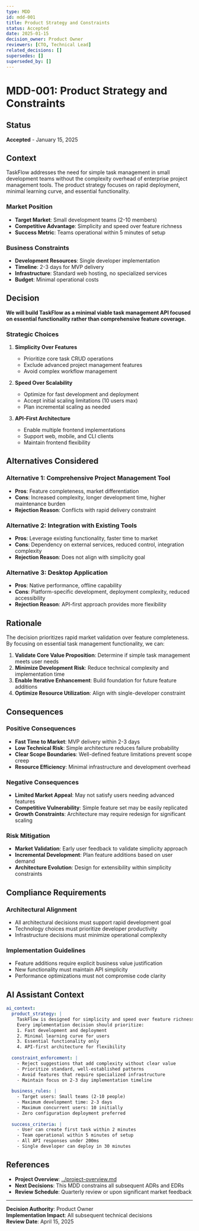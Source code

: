 ```yaml
---
type: MDD
id: mdd-001
title: Product Strategy and Constraints
status: Accepted
date: 2025-01-15
decision_owner: Product Owner
reviewers: [CTO, Technical Lead]
related_decisions: []
supersedes: []
superseded_by: []
---
```


# MDD-001: Product Strategy and Constraints

## Status
**Accepted** - January 15, 2025

## Context

TaskFlow addresses the need for simple task management in small development teams without the complexity overhead of enterprise project management tools. The product strategy focuses on rapid deployment, minimal learning curve, and essential functionality.

### Market Position
- **Target Market**: Small development teams (2-10 members)
- **Competitive Advantage**: Simplicity and speed over feature richness
- **Success Metric**: Teams operational within 5 minutes of setup

### Business Constraints
- **Development Resources**: Single developer implementation
- **Timeline**: 2-3 days for MVP delivery
- **Infrastructure**: Standard web hosting, no specialized services
- **Budget**: Minimal operational costs

## Decision

**We will build TaskFlow as a minimal viable task management API focused on essential functionality rather than comprehensive feature coverage.**

### Strategic Choices

1. **Simplicity Over Features**
   - Prioritize core task CRUD operations
   - Exclude advanced project management features
   - Avoid complex workflow management

2. **Speed Over Scalability**
   - Optimize for fast development and deployment
   - Accept initial scaling limitations (10 users max)
   - Plan incremental scaling as needed

3. **API-First Architecture**
   - Enable multiple frontend implementations
   - Support web, mobile, and CLI clients
   - Maintain frontend flexibility

## Alternatives Considered

### Alternative 1: Comprehensive Project Management Tool
- **Pros**: Feature completeness, market differentiation
- **Cons**: Increased complexity, longer development time, higher maintenance burden
- **Rejection Reason**: Conflicts with rapid delivery constraint

### Alternative 2: Integration with Existing Tools
- **Pros**: Leverage existing functionality, faster time to market
- **Cons**: Dependency on external services, reduced control, integration complexity
- **Rejection Reason**: Does not align with simplicity goal

### Alternative 3: Desktop Application
- **Pros**: Native performance, offline capability
- **Cons**: Platform-specific development, deployment complexity, reduced accessibility
- **Rejection Reason**: API-first approach provides more flexibility

## Rationale

The decision prioritizes rapid market validation over feature completeness. By focusing on essential task management functionality, we can:

1. **Validate Core Value Proposition**: Determine if simple task management meets user needs
2. **Minimize Development Risk**: Reduce technical complexity and implementation time
3. **Enable Iterative Enhancement**: Build foundation for future feature additions
4. **Optimize Resource Utilization**: Align with single-developer constraint

## Consequences

### Positive Consequences
- **Fast Time to Market**: MVP delivery within 2-3 days
- **Low Technical Risk**: Simple architecture reduces failure probability
- **Clear Scope Boundaries**: Well-defined feature limitations prevent scope creep
- **Resource Efficiency**: Minimal infrastructure and development overhead

### Negative Consequences
- **Limited Market Appeal**: May not satisfy users needing advanced features
- **Competitive Vulnerability**: Simple feature set may be easily replicated
- **Growth Constraints**: Architecture may require redesign for significant scaling

### Risk Mitigation
- **Market Validation**: Early user feedback to validate simplicity approach
- **Incremental Development**: Plan feature additions based on user demand
- **Architecture Evolution**: Design for extensibility within simplicity constraints

## Compliance Requirements

### Architectural Alignment
- All architectural decisions must support rapid development goal
- Technology choices must prioritize developer productivity
- Infrastructure decisions must minimize operational complexity

### Implementation Guidelines
- Feature additions require explicit business value justification
- New functionality must maintain API simplicity
- Performance optimizations must not compromise code clarity

## AI Assistant Context

```yaml
ai_context:
  product_strategy: |
    TaskFlow is designed for simplicity and speed over feature richness.
    Every implementation decision should prioritize:
    1. Fast development and deployment
    2. Minimal learning curve for users
    3. Essential functionality only
    4. API-first architecture for flexibility
  
  constraint_enforcement: |
    - Reject suggestions that add complexity without clear value
    - Prioritize standard, well-established patterns
    - Avoid features that require specialized infrastructure
    - Maintain focus on 2-3 day implementation timeline
  
  business_rules: |
    - Target users: Small teams (2-10 people)
    - Maximum development time: 2-3 days
    - Maximum concurrent users: 10 initially
    - Zero configuration deployment preferred
  
  success_criteria: |
    - User can create first task within 2 minutes
    - Team operational within 5 minutes of setup
    - All API responses under 200ms
    - Single developer can deploy in 30 minutes
```

## References

- **Project Overview**: [../project-overview.md](../project-overview.md)
- **Next Decisions**: This MDD constrains all subsequent ADRs and EDRs
- **Review Schedule**: Quarterly review or upon significant market feedback

---

**Decision Authority**: Product Owner  
**Implementation Impact**: All subsequent technical decisions  
**Review Date**: April 15, 2025
